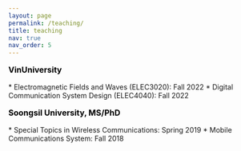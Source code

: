 ```yaml
---
layout: page
permalink: /teaching/
title: teaching
nav: true
nav_order: 5
---
```




<p style="text-align: left; color: black; font-size:16px;font-weight:bold">VinUniversity</p> 
* Electromagnetic Fields and Waves (ELEC3020): Fall 2022
* Digital Communication System Design (ELEC4040): Fall 2022

<p style="text-align: left; color: black; font-size:16px;font-weight:bold">Soongsil University, MS/PhD</p> 
* Special Topics in  Wireless Communications:  Spring 2019
* Mobile Communications System: Fall 2018


